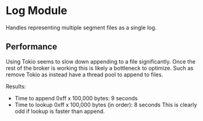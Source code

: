 # Log Module
Handles representing multiple segment files as a single log.

## Performance
Using Tokio seems to slow down appending to a file significantly. Once the
rest of the broker is working this is likely a bottleneck to optimize. Such as
remove Tokio as instead have a thread pool to append to files.

Results:
* Time to append 0xff x 100,000 bytes: 9 seconds
* Time to lookup 0xff x 100,000 bytes (in order): 8 seconds
This is clearly odd if lookup is faster than append.
